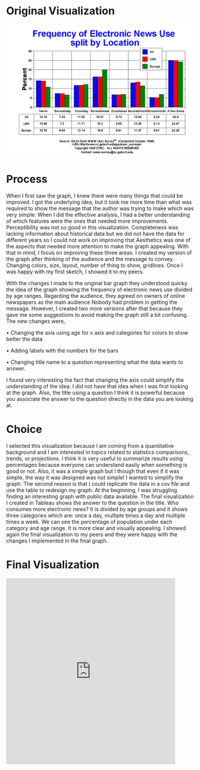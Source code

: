 # Original Visualization

![Screenshot](Original.png)

# Process

When I first saw the graph, I knew there were many things that could be improved. I got the underlying idea, but it took me more time than what was required to show the message that the author was trying to make which was very simple.
When I did the effective analysis, I had a better understanding of which features were the ones that needed more improvements.
Perceptibility was not so good in this visualization.
Completeness was lacking information about historical data but we did not have the data for different years so I could not work on improving that
Aesthetics was one of the aspects that needed more attention to make the graph appealing.
With that in mind, I focus on improving these three areas. I created my version of the graph after thinking of the audience and the message to convey. Changing colors, size, layout, number of thing to show, gridlines. Once I was happy with my first sketch, I showed it to my peers.

With the changes I made to the original bar graph they understood quicky the idea of the graph showing the frequency of electronic news use divided by age ranges. Regarding the audience, they agreed on owners of online newspapers as the main audience Nobody had problem in getting the message. However, I created two more versions after that because they gave me some suggestions to avoid making the graph still a bit confusing. The new changes were,

•	Changing the axis using age for x axis and categories for colors to show better the data

•	Adding labels with the numbers for the bars

•	Changing title name to a question representing what the data wants to answer.

I found very interesting the fact that changing the axis could simplify the understanding of the idea. I did not have that idea when I was first looking at the graph. Also, the title using a question I think it is powerful because you associate the answer to the question directly in the data you are looking at.

# Choice

I selected this visualization because I am coming from a quantitative background and I am interested in topics related to statistics comparisons, trends, or projections. I think it is very useful to summarize results using percentages because everyone can understand easily when something is good or not. Also, it was a simple graph but I though that even if it was simple, the way it was designed was not simple! I wanted to simplify the graph. The second reason is that I could replicate the data in a csv file and use the table to redesign my graph. At the beginning, I was struggling finding an interesting graph with public data available.
The final visualization I created in Tableau shows the answer to the question in the title. Who consumes more electronic news? It is divided by age groups and it shows three categories which are: once a day, multiple times a day and multiple times a week. We can see the percentage of population under each category and age range. It is more clear and visually appealing. I showed again the final visualization to my peers and they were happy with the changes I implemented in the final graph.

# Final Visualization

<iframe
src="https://public.tableau.com/views/A3_16137944666540/Dashboard1?:showVizHome=no&:embed=true" width="90%" height="500" seamless frameborder="0" scrolling="no"></iframe>




